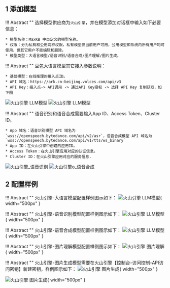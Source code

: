 ## 1 添加模型

!!! Abstract ""
    选择模型供应商为`火山引擎`，并在模型添加对话框中输入如下必要信息：

    * 模型名称：MaxKB 中自定义的模型名称。    
    * 权限：分为私有和公用两种权限，私有模型仅当前用户可用，公用模型即系统内所有用户均可使用，但其它用户不能编辑和删除。   
    * 模型类型：大语言模型/语音识别/语音合成/图片理解/图片生成。

!!! Abstract ""
    豆包大语言模型其它接入参数说明：

    * 基础模型：在线推理的接入点ID。        
    * API 域名：https://ark.cn-beijing.volces.com/api/v3
    * API Key：接入点-> API调用 -> 通过API Key授权 -> 选择 API Key 复制获取，如下图

![火山引擎 LLM模型](../../img/model/doubao_jieru.png)
![火山引擎 LLM模型](../../img/model/doubao_llm_apikey.png)


!!! Abstract "" 
    语音识别和语音合成需要输入App ID、Access Token、Cluster ID。

    * App 域名：语音识别模型 API 域名为`wss://openspeech.bytedance.com/api/v2/asr`，语音合成模型 API 域名为`wss://openspeech.bytedance.com/api/v1/tts/ws_binary`
    * App ID：在火山引擎中创建的应用ID。 
    * Access Token：在火山引擎应用对应的认证信息。 
    * Cluster ID：在火山引擎应用对应的服务信息.

![火山引擎_语音识别](../../img/model/doubao_stt.png)
![火山引擎o_语音合成](../../img/model/doubao_tts.png)

## 2 配置样例

!!! Abstract ""
    火山引擎-大语言模型配置样例图示如下：
![火山引擎 LLM模型](../../img/model/huoshan_llm.png){ width="500px" }

!!! Abstract ""
    火山引擎-语音识别模型配置样例图示如下：
![火山引擎 LLM模型](../../img/model/huoshan_asr.png){ width="500px" }

!!! Abstract ""
    火山引擎-语音合成模型配置样例图示如下：
![火山引擎 LLM模型](../../img/model/huoshan_tts.png){ width="500px" }

!!! Abstract ""
    火山引擎-图片理解模型配置样例图示如下：
![火山引擎 图片理解](../../img/model/doubao_vision.png){ width="500px" }

!!! Abstract ""
    火山引擎-图片生成模型需要在火山引擎【控制台-访问控制-API访问密钥】新建密钥，样例图示如下：
![火山引擎 图片生成](../../img/model/doubao_gen1.png){ width="500px" }

![火山引擎 图片生成](../../img/model/doubao_gen2.png){ width="500px" }

